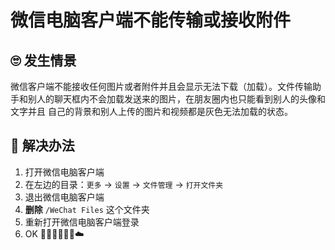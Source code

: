 # 微信电脑客户端不能传输或接收附件

## :roll_eyes: 发生情景
微信客户端不能接收任何图片或者附件并且会显示无法下载（加载）。文件传输助手和别人的聊天框内不会加载发送来的图片，在朋友圈内也只能看到别人的头像和文字并且
自己的背景和别人上传的图片和视频都是灰色无法加载的状态。

## :poop: 解决办法
1. 打开微信电脑客户端
2. 在左边的目录：`更多` -> `设置` -> `文件管理` -> `打开文件夹`
3. 退出微信电脑客户端
4. **删除** `/WeChat Files` 这个文件夹
5. 重新打开微信电脑客户端登录
6. OK  :kneeling_man::walking_man::running_man::cloud:
